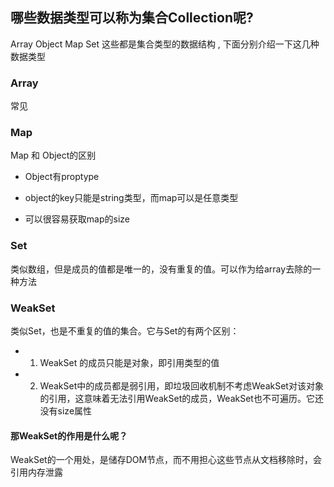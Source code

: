 ## 哪些数据类型可以称为集合Collection呢?

Array Object  Map Set 这些都是集合类型的数据结构 , 下面分别介绍一下这几种数据类型

### Array

常见

### Map

Map 和 Object的区别 
  
* Object有proptype

* object的key只能是string类型，而map可以是任意类型

* 可以很容易获取map的size

### Set

类似数组，但是成员的值都是唯一的，没有重复的值。可以作为给array去除的一种方法

### WeakSet

类似Set，也是不重复的值的集合。它与Set的有两个区别：

* 1. WeakSet 的成员只能是对象，即引用类型的值

* 2. WeakSet中的成员都是弱引用，即垃圾回收机制不考虑WeakSet对该对象的引用，这意味着无法引用WeakSet的成员，WeakSet也不可遍历。它还没有size属性

#### 那WeakSet的作用是什么呢？

WeakSet的一个用处，是储存DOM节点，而不用担心这些节点从文档移除时，会引用内存泄露